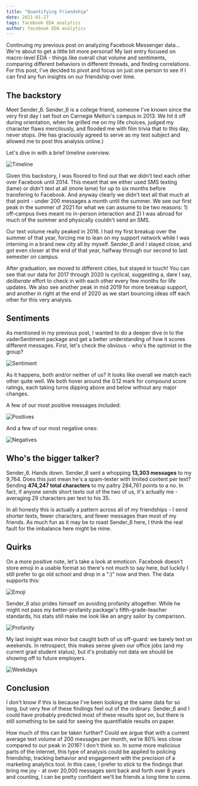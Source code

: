 ```yaml
---
title: "Quantifying Friendship"
date: 2021-01-27
tags: facebook EDA analytics
author: facebook EDA analytics
---
```


Continuing my previous post on analyzing Facebook Messenger data... We're about to get a little bit more personal! My last entry focused on macro-level EDA - things like overall chat volume and sentiments, comparing different behaviors in different threads, and finding correlations. For this post, I've decided to pivot and focus on just one person to see if I can find any fun insights on our friendship over time.

## The backstory

Meet Sender_6. Sender_6 is a college friend, someone I've known since the very first day I set foot on Carnegie Mellon's campus in 2013. We hit it off during orientation, when he grilled me on my life choices, judged my character flaws mercilously, and flooded me with film trivia that to this day, never stops. (He has graciously agreed to serve as my test subject and allowed me to post this analysis online.)

Let's dive in with a brief timeline overview.

![Timeline]({{site.url}}/assets/facebook-deepdive/image-1-timeline.png)

Given this backstory, I was floored to find out that we didn't text each other over Facebook until 2014. This meant that we either used SMS texting (lame) or didn't text at all (more lame) for up to six months before transfering to Facebook. And anyway clearly we didn't text all that much at that point - under 200 messages a month until the summer. We see our first peak in the summer of 2021 for what we can assume to be two reasons: 1) off-campus lives meant no in-person interaction and 2) I was abroad for much of the summer and physically couldn't send an SMS.

Our text volume really peaked in 2016. I had my first breakup over the summer of that year, forcing me to lean on my support network while I was interning in a brand new city all by myself. Sender_6 and I stayed close, and got even closer at the end of that year, halfway through our second to last semester on campus.  

After graduation, we moved to different cities, but stayed in touch! You can see that our data for 2017 through 2020 is cyclical, suggesting a, dare I say, _deliberate_ effort to check in with each other every few months for life updates. We also see another peak in mid 2019 for more breakup support, and another in right at the end of 2020 as we start bouncing ideas off each other for this very analysis. 

## Sentiments

As mentioned in my previous post, I wanted to do a deeper dive in to the vaderSentiment package and get a better understanding of how it scores different messages. First, let's check the obvious - who's the optimist in the group?

![Sentiment]({{site.url}}/assets/facebook-deepdive/image-2-sentiment.png)

As it happens, both and/or neither of us? It looks like overall we match each other quite well. We both hover around the 0.12 mark for compound score ratings, each taking turns dipping above and below without any major changes.

A few of our most positive messages included:

![Positives]({{site.url}}/assets/facebook-deepdive/image-3-positives.png)

And a few of our most negative ones:

![Negatives]({{site.url}}/assets/facebook-deepdive/image-4-negatives.png)

## Who's the bigger talker?

Sender_6. Hands down. Sender_6 sent a whopping **13,303 messages** to my 9,764. Does this just mean he's a spam-texter with limited content per text? Sending **474,247 total characters** to my paltry 284,761 points to a no. In fact, if anyone sends short texts out of the two of us, it's actually me - averaging 29 characters per text to his 35.

In all honesty this is actually a pattern across all of my friendships - I send shorter texts, fewer characters, and fewer messages than most of my friends. As much fun as it may be to roast Sender_6 here, I think the real fault for the imbalance here might be mine. 

## Quirks

On a more positive note, let's take a look at emoticon. Facebook doesn't store emoji in a usable format so there's not much to say here, but luckily I still prefer to go old school and drop in a ":)" now and then. The data supports this:

![Emoji]({{site.url}}/assets/facebook-deepdive/image-5-emoji.png)

Sender_6 also prides himself on avoiding profanity altogether. While he might not pass my better-profanity package's fifth-grade-teacher standards, his stats still make me look like an angry sailor by comparison.

![Profanity]({{site.url}}/assets/facebook-deepdive/image-7-profanity.png)

My last insight was minor but caught both of us off-guard: we barely text on weekends. In retrospect, this makes sense given our office jobs (and my current grad student status), but it's probably not data we should be showing off to future employers.

![Weekdays]({{site.url}}/assets/facebook-deepdive/image-6-dayofweek.png)

## Conclusion

I don't know if this is because I've been looking at the same data for so long, but very few of these findings feel out of the ordinary. Sender_6 and I could have probably predicted most of these results spot on, but there is still something to be said for seeing the quantifiable results on paper. 

How much of this can be taken further? Could we argue that with a current average text volume of 200 messages per month, we're 80% less close compared to our peak in 2016? I don't think so. In some more malicious parts of the internet, this type of analysis could be applied to policing friendship, tracking behavior and engagement with the precision of a marketing analytics tool. In this case, I prefer to stick to the findings that bring me joy - at over 20,000 messages sent back and forth over 8 years and counting, I can be pretty confident we'll be friends a long time to come. 
